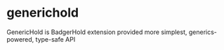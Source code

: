 # generichold
GenericHold is BadgerHold extension provided more simplest, generics-powered, type-safe API
